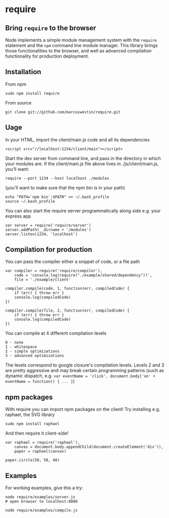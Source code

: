 require
=======

Bring `require` to the browser
-------------------------------

Node implements a simple module management system with the `require` statement and the `npm` command
line module manager. This library brings those functionalities to the browser, and well as advanced
compilation functionality for production deployment.

Installation
------------
From npm

	sudo npm install require

From source

	git clone git://github.com/marcuswestin/require.git


Uage
----
In your HTML, import the client/main.js code and all its dependencies

	<script src="//localhost:1234/client/main"></script>

Start the dev server from command line, and pass in the directory in which your modules are.
If the client/main.js file above lives in ./js/client/main.js, you'll want:

	require --port 1234 --host localhost ./modules

(you'll want to make sure that the npm bin is in your path)

	echo "PATH=`npm bin`:$PATH" >> ~/.bash_profile
	source ~/.bash_profile

You can also start the require server programmatically along side e.g. your express app

	var server = require('require/server')
	server.addPath(__dirname + '/modules')
	server.listen(1234, 'localhost')

Compilation for production
--------------------------
You can pass the compiler either a snippet of code, or a file path

	var compiler = require('require/compiler'),
		code = 'console.log(require("./example/shared/dependency"))',
		file = './example/client'
	
	compiler.compile(code, 1, function(err, compiledCode) {
		if (err) { throw err }
		console.log(compiledCode)
	})

	compiler.compile(file, 2, function(err, compiledCode) {
		if (err) { throw err }
		console.log(compiledCode)
	})

You can compile at 4 different compilation levels

	0 - none
	1 - whitespace
	2 - simple optimizations
	3 - advanced optimizations

The levels correspond to google closure's compilation levels. Levels 2 and 3 are pretty aggressive and may break
certain programming patterns (such as dynamic dispatch, e.g. `var eventName = 'click', document.body['on' + eventName = function() { ... }`)

npm packages
------------
With require you can import npm packages on the client! Try installing e.g. raphael, the SVG library

	sudo npm install raphael

And then require it client-side!

	var raphael = require('raphael'),
		canvas = document.body.appendChild(document.createElement('div')),
		paper = raphael(canvas)
	
	paper.circle(50, 50, 40)

Examples
--------
For working examples, give this a try:

	node require/examples/server.js
	# open browser to localhost:8080
	
	node require/examples/compile.js
